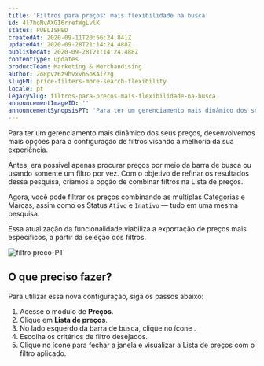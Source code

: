 ```yaml
---
title: 'Filtros para preços: mais flexibilidade na busca'
id: 4l7hoNvAXGI6rrefWgLvlK
status: PUBLISHED
createdAt: 2020-09-11T20:56:24.841Z
updatedAt: 2020-09-28T21:14:24.488Z
publishedAt: 2020-09-28T21:14:24.488Z
contentType: updates
productTeam: Marketing & Merchandising
author: 2o8pvz6z9hvxvhSoKAiZzg
slugEN: price-filters-more-search-flexibility
locale: pt
legacySlug: filtros-para-precos-mais-flexibilidade-na-busca
announcementImageID: ''
announcementSynopsisPT: 'Para ter um gerenciamento mais dinâmico dos seus preços, desenvolvemos mais opções para a configuração de filtros'
---
```


Para ter um gerenciamento mais dinâmico dos seus preços, desenvolvemos mais opções para a configuração de filtros visando à melhoria da sua experiência.

Antes, era possível apenas procurar preços por meio da barra de busca ou usando somente um filtro por vez. Com o objetivo de refinar os resultados dessa pesquisa, criamos a opção de combinar filtros na Lista de preços.

Agora, você pode filtrar os preços combinando as múltiplas Categorias e Marcas, assim como os Status `Ativo` e `Inativo` — tudo em uma mesma pesquisa.

Essa atualização da funcionalidade viabiliza a exportação de preços mais específicos, a partir da seleção dos filtros.

![filtro preco-PT](https://images.ctfassets.net/alneenqid6w5/NzavsKoHY8DQUX2FZeoG6/f8152dfe5944412d46bea030585a20f0/filtro_preco-PT.png)

## O que preciso fazer?
Para utilizar essa nova configuração, siga os passos  abaixo:

1. Acesse o módulo de **Preços**.
2. Clique em **Lista de preços**.
3. No lado esquerdo da barra de busca, clique no ícone <i class="fas fa-filter" title = "filtro"></i>.
4. Escolha os critérios de filtro desejados.
5. Clique no ícone <i class="fas fa-times" title = "X"></i> para fechar a janela e visualizar a Lista de preços com o filtro aplicado.

